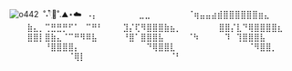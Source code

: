 ![o442](https://github.com/user-attachments/assets/4c06edf5-07a7-4668-a5d9-875749365ee8)
‏‏‎ ‎˚˖𓍢ִ໋🍃˚.⛰️⋆☁️‏‏‎ ‎
⠠⡄⠀⠀⠀⠀⠀⠀⠀⣀⣀⠀⠀⠀⠀⠀
⠀⠈⢶⣤⣤⣴⣾⣿⣿⣿⣿⣿⣿⣶⣄⠀
⠀⠀⠀⣷⣄⡀⢉⣛⣛⡛⠋⠁⠀⠉⠛⠃
⠀⠀⠀⣹⡌⢏⠻⣿⣿⣿⣷⣦⡀⠀⠀⠀
⠀⠀⠀⣿⣿⡌⣇⠙⢿⣿⣿⣿⣿⣆⠀⠀
⠀⠀⠀⣿⣿⡇⣿⣷⣄⠈⠉⠛⠻⠿⣧⠀
⠀⠀⠀⠘⣿⠁⣿⣿⣿⣧⠀⠀⠀⠀⠈⠳
⠀⠀⠀⠀⠹⠀⢹⣿⣿⣿⣧⠀⠀⠀⠀⠀
⠀⠀⠀⠀⠀⠀⠘⣿⣿⣿⣿⡄⠀⠀⠀⠀
⠀⠀⠀⠀⠀⠀⠀⠙⢿⣿⣿⣇⠀⠀⠀⠀
⠀⠀⠀⠀⠀⠀⠀⠀⠈⠻⣿⣿⡀⠀⠀⠀
⠀⠀⠀⠀⠀⠀⠀⠀⠀⠀⠈⢿⡇⠀⠀⠀
⠀⠀⠀⠀⠀⠀⠀⠀⠀⠀⠀⠈⠃⠀⠀⠀
